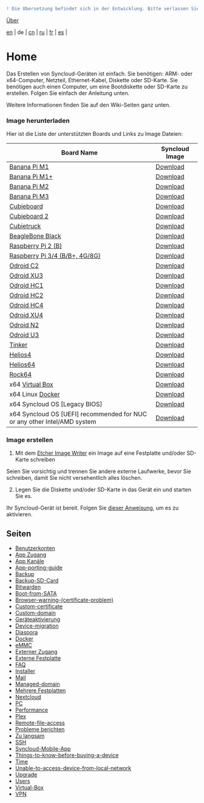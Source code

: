 ```diff
! Die Übersetzung befindet sich in der Entwicklung. Bitte verlassen Sie sich auf die englische Originalversion.
```

[Über](https://github.com/syncloud/docs)

[en](https://github.com/syncloud/platform/wiki) | 
de | 
[cn](https://github.com/syncloud/docs/blob/master/cn/index.md) | 
[ru](https://github.com/syncloud/docs/blob/master/ru/index.md) | 
[fr](https://github.com/syncloud/docs/blob/master/fr/index.md) | 
[es](https://github.com/syncloud/docs/blob/master/es/index.md) | 

# Home

Das Erstellen von Syncloud-Geräten ist einfach. Sie benötigen: ARM- oder x64-Computer, Netzteil, Ethernet-Kabel, Diskette oder SD-Karte. Sie benötigen auch einen Computer, um eine Bootdiskette oder SD-Karte zu erstellen. Folgen Sie einfach der Anleitung unten.

Weitere Informationen finden Sie auf den Wiki-Seiten ganz unten. 

### Image herunterladen

Hier ist die Liste der unterstützten Boards und Links zu Image Dateien: 

|Board Name|Syncloud Image|
|---|---|
|[Banana Pi M1]()|[Download](https://github.com/syncloud/platform/releases/download/)|
|[Banana Pi M1+]()|[Download](https://github.com/syncloud/platform/releases/download/)|
|[Banana Pi M2]()|[Download](https://github.com/syncloud/platform/releases/download/)|
|[Banana Pi M3]()|[Download](https://github.com/syncloud/platform/releases/download/)|
|[Cubieboard]()|[Download](https://github.com/syncloud/platform/releases/download/)|
|[Cubieboard 2]()|[Download](https://github.com/syncloud/platform/releases/download/)|
|[Cubietruck]()|[Download](https://github.com/syncloud/platform/releases/download/)|
|[BeagleBone Black]()|[Download](https://github.com/syncloud/platform/releases/download/)|
|[Raspberry Pi 2 (B)]()|[Download](https://github.com/syncloud/platform/releases/download/)|
|[Raspberry Pi 3/4 (B/B+, 4G/8G)]()|[Download](https://github.com/syncloud/platform/releases/download/)|
|[Odroid C2]()|[Download](https://github.com/syncloud/platform/releases/download/)|
|[Odroid XU3]()|[Download](https://github.com/syncloud/platform/releases/download/)|
|[Odroid HC1]()|[Download](https://github.com/syncloud/platform/releases/download/)|
|[Odroid HC2]()|[Download](https://github.com/syncloud/platform/releases/download/)|
|[Odroid HC4]()|[Download](https://github.com/syncloud/platform/releases/download/)|
|[Odroid XU4]()|[Download](https://github.com/syncloud/platform/releases/download/)|
|[Odroid N2]()|[Download](https://github.com/syncloud/platform/releases/download/)|
|[Odroid U3]()|[Download](https://github.com/syncloud/platform/releases/download/)|
|[Tinker]()|[Download](https://github.com/syncloud/platform/releases/download/)|
|[Helios4]()|[Download](https://github.com/syncloud/platform/releases/download/)|
|[Helios64]()|[Download](https://github.com/syncloud/platform/releases/download/)|
|[Rock64]()|[Download](https://github.com/syncloud/platform/releases/download/)|
|x64 [Virtual Box]()|[Download](https://github.com/syncloud/platform/releases/download/)|
|x64 Linux [Docker]()|[Download](https://github.com/syncloud/platform/releases/download/)|
|x64 Syncloud OS [Legacy BIOS]|[Download](https://github.com/syncloud/platform/releases/download/)|
|x64 Syncloud OS [UEFI] recommended for NUC or any other Intel/AMD system|[Download](https://github.com/syncloud/platform/releases/download/)|

### Image erstellen

1. Mit dem [Etcher Image Writer](https://www.balena.io/etcher/) ein Image auf eine Festplatte und/oder SD-Karte schreiben

Seien Sie vorsichtig und trennen Sie andere externe Laufwerke, bevor Sie schreiben, damit Sie nicht versehentlich alles löschen.

2. Legen Sie die Diskette und/oder SD-Karte in das Gerät ein und starten Sie es.

Ihr Syncloud-Gerät ist bereit. Folgen Sie [dieser Anweisung](https://syncloud.org/setup.html), um es zu aktivieren. 

## Seiten

* [Benutzerkonten](https://github.com/syncloud/docs/blob/master/de/content/Accounts.md)
* [App Zugang](https://github.com/syncloud/docs/blob/master/de/content/App-access.md)
* [App Kanäle](https://github.com/syncloud/docs/blob/master/de/content/App-Channels.md)
* [App-porting-guide](https://github.com/syncloud/docs/blob/master/de/content/App-porting-guide.md)
* [Backup](https://github.com/syncloud/docs/blob/master/de/content/Backup.md)
* [Backup-SD-Card](https://github.com/syncloud/docs/blob/master/de/content/Backup-SD-Card.md)
* [Bitwarden](https://github.com/syncloud/docs/blob/master/de/content/Bitwarden.md)
* [Boot-from-SATA](https://github.com/syncloud/docs/blob/master/de/content/Boot-from-SATA.md)
* [Browser-warning-(certificate-problem)](https://github.com/syncloud/docs/blob/master/de/content/Browser-warning-(certificate-problem).md)
* [Custom-certificate](https://github.com/syncloud/docs/blob/master/de/content/Custom-certificate.md)
* [Custom-domain](https://github.com/syncloud/docs/blob/master/de/content/Custom-domain.md)
* [Geräteaktivierung](https://github.com/syncloud/docs/blob/master/de/content/Device-activation.md)
* [Device-migration](https://github.com/syncloud/docs/blob/master/de/content/Device-migration.md)
* [Diaspora](https://github.com/syncloud/docs/blob/master/de/content/Diaspora.md)
* [Docker](https://github.com/syncloud/docs/blob/master/de/content/Docker.md)
* [eMMC](https://github.com/syncloud/docs/blob/master/de/content/eMMC.md)
* [Externer Zugang](https://github.com/syncloud/docs/blob/master/de/content/External-access.md)
* [Externe Festplatte](https://github.com/syncloud/docs/blob/master/de/content/External-Disk.md)
* [FAQ](https://github.com/syncloud/docs/blob/master/de/content/FAQ.md)
* [Installer](https://github.com/syncloud/docs/blob/master/de/content/Installer.md)
* [Mail](https://github.com/syncloud/docs/blob/master/de/content/Mail.md)
* [Managed-domain](https://github.com/syncloud/docs/blob/master/de/content/Managed-domain.md)
* [Mehrere Festplatten](https://github.com/syncloud/docs/blob/master/de/content/Multiple-Disks.md)
* [Nextcloud](https://github.com/syncloud/docs/blob/master/de/content/Nextcloud.md)
* [PC](https://github.com/syncloud/docs/blob/master/de/content/PC.md)
* [Performance](https://github.com/syncloud/docs/blob/master/de/content/Performance.md)
* [Plex](https://github.com/syncloud/docs/blob/master/de/content/Plex.md)
* [Remote-file-access](https://github.com/syncloud/docs/blob/master/de/content/Remote-file-access.md)
* [Probleme berichten](https://github.com/syncloud/docs/blob/master/de/content/Report-problems.md)
* [Zu langsam](https://github.com/syncloud/docs/blob/master/de/content/Slow.md)
* [SSH](https://github.com/syncloud/docs/blob/master/de/content/SSH.md)
* [Syncloud-Mobile-App](https://github.com/syncloud/docs/blob/master/de/content/Syncloud-Mobile-App.md)
* [Things-to-know-before-buying-a-device](https://github.com/syncloud/docs/blob/master/de/content/Things-to-know-before-buying-a-device.md)
* [Time](https://github.com/syncloud/docs/blob/master/de/content/Time.md)
* [Unable-to-access-device-from-local-network](https://github.com/syncloud/docs/blob/master/de/content/Unable-to-access-device-from-local-network.md)
* [Upgrade](https://github.com/syncloud/docs/blob/master/de/content/Upgrade.md)
* [Users](https://github.com/syncloud/docs/blob/master/de/content/Users.md)
* [Virtual-Box](https://github.com/syncloud/docs/blob/master/de/content/Virtual-Box.md)
* [VPN](https://github.com/syncloud/docs/blob/master/de/content/VPN.md)
